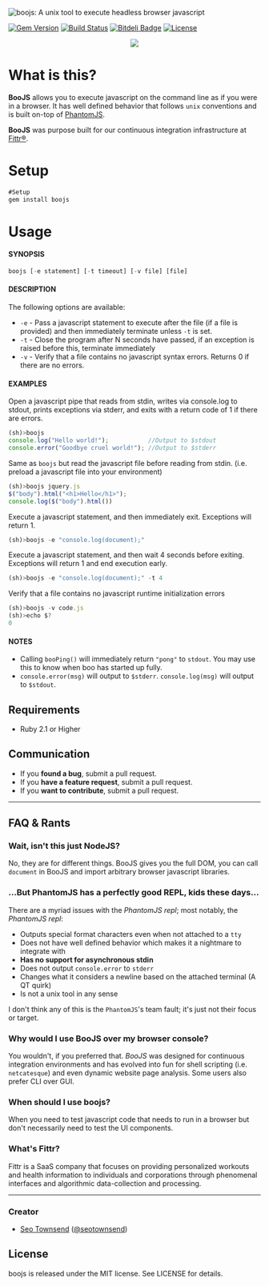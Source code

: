 ![boojs: A unix tool to execute headless browser javascript](https://raw.githubusercontent.com/sotownsend/boojs/master/logo.png)

[![Gem Version](https://badge.fury.io/rb/boojs.svg)](http://badge.fury.io/rb/boojs)
[![Build Status](https://travis-ci.org/sotownsend/BooJS.svg?branch=master)](https://travis-ci.org/sotownsend/boojs)
[![Bitdeli Badge](https://d2weczhvl823v0.cloudfront.net/sotownsend/BooJS/trend.png)](https://bitdeli.com/free "Bitdeli Badge")
[![License](http://img.shields.io/badge/license-MIT-green.svg?style=flat)](https://github.com/sotownsend/BooJS/blob/master/LICENSE)

<p align="center">
  <img src="https://raw.githubusercontent.com/sotownsend/boojs/master/usage.gif" />
</p>

# What is this?
**BooJS** allows you to execute javascript on the command line as if you were in a browser. It has well defined behavior that follows `unix` conventions and is built on-top of [PhantomJS](http://phantomjs.org/).

**BooJS** was purpose built for our continuous integration infrastructure at [Fittr®](http://www.fittr.com).

# Setup
```js
#Setup
gem install boojs
```

# Usage
#### SYNOPSIS
```js
boojs [-e statement] [-t timeout] [-v file] [file]
```

#### DESCRIPTION
The following options are available:
 * `-e` - Pass a javascript statement to execute after the file (if a file is provided) and then immediately terminate unless `-t` is set.
 * `-t` - Close the program after N seconds have passed, if an exception is raised before this, terminate immediately
 * `-v` - Verify that a file contains no javascript syntax errors. Returns 0 if there are no errors.

#### EXAMPLES
Open a javascript pipe that reads from stdin, writes via console.log to stdout, prints exceptions via stderr, and exits with a return code of 1 if there are errors.
```js
(sh)>boojs
console.log("Hello world!");           //Output to $stdout
console.error("Goodbye cruel world!"); //Output to $stderr
```

Same as `boojs` but read the javascript file before reading from stdin.  (i.e. preload a javascript file into your environment)
```js
(sh)>boojs jquery.js
$("body").html("<h1>Hello</h1>");
console.log($("body").html())
```

Execute a javascript statement, and then immediately exit. Exceptions will return 1.
```js
(sh)>boojs -e "console.log(document);"
```

Execute a javascript statement, and then wait 4 seconds before exiting. Exceptions will return 1 and end execution early.
```js
(sh)>boojs -e "console.log(document);" -t 4
```

Verify that a file contains no javascript runtime initialization errors
```js
(sh)>boojs -v code.js
(sh)>echo $?
0
```

#### NOTES
  * Calling `booPing()` will immediately return `"pong"` to `stdout`. You may use this to know when boo has started up fully.
  * `console.error(msg)` will output to `$stderr`.  `console.log(msg)` will output to `$stdout`.

## Requirements

- Ruby 2.1 or Higher

## Communication

- If you **found a bug**, submit a pull request.
- If you **have a feature request**, submit a pull request.
- If you **want to contribute**, submit a pull request.

---

## FAQ & Rants

### Wait, isn't this just NodeJS?
No, they are for different things. BooJS gives you the full DOM, you can call `document` in BooJS and import arbitrary browser javascript libraries.

### ...But PhantomJS has a perfectly good REPL, kids these days...
There are a myriad issues with the *PhantomJS repl*; most notably, the *PhantomJS repl*:
  * Outputs special format characters even when not attached to a `tty`
  * Does not have well defined behavior which makes it a nightmare to integrate with
  * **Has no support for asynchronous stdin**
  * Does not output `console.error` to `stderr`
  * Changes what it considers a newline based on the attached terminal (A QT quirk)
  * Is not a unix tool in any sense

I don't think any of this is the `PhantomJS`'s team fault; it's just not their focus or target.

### Why would I use BooJS over my browser console?
You wouldn't, if you preferred that.  *BooJS* was designed for continuous integration environments and has evolved into fun for shell scripting (i.e. `netcatesque`) and even dynamic website page analysis.  Some users also prefer CLI over GUI.

### When should I use boojs?
When you need to test javascript code that needs to run in a browser but don't necessarily need to test the UI components.

### What's Fittr?

Fittr is a SaaS company that focuses on providing personalized workouts and health information to individuals and corporations through phenomenal interfaces and algorithmic data-collection and processing.

* * *

### Creator

- [Seo Townsend](http://github.com/sotownsend) ([@seotownsend](https://twitter.com/seotownsend))

## License

boojs is released under the MIT license. See LICENSE for details.
